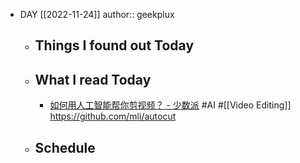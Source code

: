 - DAY [[2022-11-24]]
  author:: geekplux
	- ## Things I found out Today
	- ## What I read Today
		- [如何用人工智能帮你剪视频？ - 少数派](https://sspai.com/post/76939) #AI #[[Video Editing]] https://github.com/mli/autocut
	- ## Schedule